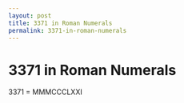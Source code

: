 ```yaml
---
layout: post
title: 3371 in Roman Numerals
permalink: 3371-in-roman-numerals
---
```


# 3371 in Roman Numerals

3371 = MMMCCCLXXI
